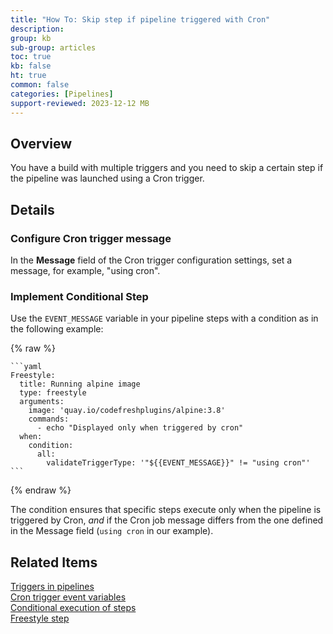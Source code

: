 ```yaml
---
title: "How To: Skip step if pipeline triggered with Cron"
description: 
group: kb
sub-group: articles
toc: true
kb: false
ht: true
common: false
categories: [Pipelines]
support-reviewed: 2023-12-12 MB
---
```


## Overview

You have a build with multiple triggers and you need to skip a certain step if the pipeline was launched using a Cron trigger.

## Details

### Configure Cron trigger message

In the **Message** field of the Cron trigger configuration settings, set a message, for example, "using cron".

### Implement Conditional Step

Use the `EVENT_MESSAGE` variable in your pipeline steps with a condition as in the following example:

{% raw %} 

    ```yaml
    Freestyle:
      title: Running alpine image
      type: freestyle
      arguments:
        image: 'quay.io/codefreshplugins/alpine:3.8'
        commands:
          - echo "Displayed only when triggered by cron"
      when:
        condition:
          all:
            validateTriggerType: '"${{EVENT_MESSAGE}}" != "using cron"'
    ```

{% endraw %}

The condition ensures that specific steps execute only when the pipeline is triggered by Cron, _and_ if the Cron job message differs from the one defined in the Message field (`using cron` in our example).

## Related Items
[Triggers in pipelines]({{site.baseurl}}/docs/pipelines/triggers/)  
[Cron trigger event variables]({{site.baseurl}}/docs/pipelines/triggers/cron-triggers/#cron-event-payload)  
[Conditional execution of steps]({{site.baseurl}}/docs/pipelines/conditional-execution-of-steps/)  
[Freestyle step]({{site.baseurl}}/docs/pipelines/steps/freestyle/)  
